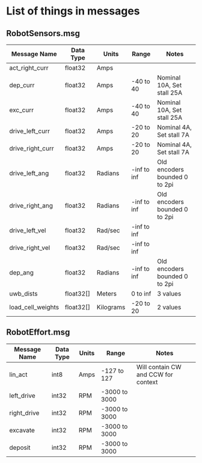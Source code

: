 # List of things in messages

## RobotSensors.msg

| Message Name      | Data Type | Units     | Range       | Notes                         |
| ----------------- | --------- | --------- | ----------- | ----------------------------- |
| act_right_curr    | float32   | Amps      |             |                               |
| dep_curr          | float32   | Amps      | -40 to 40   | Nominal 10A, Set stall 25A    |
| exc_curr          | float32   | Amps      | -40 to 40   | Nominal 10A, Set stall 25A    |
| drive_left_curr   | float32   | Amps      | -20 to 20   | Nominal 4A, Set stall 7A      |
| drive_right_curr  | float32   | Amps      | -20 to 20   | Nominal 4A, Set stall 7A      |
| drive_left_ang    | float32   | Radians   | -inf to inf | Old encoders bounded 0 to 2pi |
| drive_right_ang   | float32   | Radians   | -inf to inf | Old encoders bounded 0 to 2pi |
| drive_left_vel    | float32   | Rad/sec   | -inf to inf |                               |
| drive_right_vel   | float32   | Rad/sec   | -inf to inf |                               |
| dep_ang           | float32   | Radians   | -inf to inf | Old encoders bounded 0 to 2pi |
| uwb_dists         | float32[] | Meters    | 0 to inf    | 3 values                      |
| load_cell_weights | float32[] | Kilograms | -20 to 20   | 2 values                      |

## RobotEffort.msg

| Message Name | Data Type | Units | Range         | Notes                               |
| ------------ | --------- | ----- | ------------- | ----------------------------------- |
| lin_act      | int8      | Amps  | -127 to 127   | Will contain CW and CCW for context |
| left_drive   | int32     | RPM   | -3000 to 3000 |                                     |
| right_drive  | int32     | RPM   | -3000 to 3000 |                                     |
| excavate     | int32     | RPM   | -3000 to 3000 |                                     |
| deposit      | int32     | RPM   | -3000 to 3000 |                                     |
